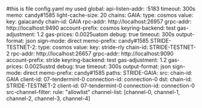 #this is file config.yaml my used
global:
    api-listen-addr: :5183
    timeout: 300s
    memo: candy#1585
    light-cache-size: 20
chains:
    GAIA:
        type: cosmos
        value:
            key: gaiacandy
            chain-id: GAIA
            rpc-addr: http://localhost:26957
            grpc-addr: http://localhost:9490
            account-prefix: cosmos
            keyring-backend: test
            gas-adjustment: 1.2
            gas-prices: 0.0025uatom
            debug: true
            timeout: 300s
            output-format: json
            sign-mode: direct
            memo-prefix: candy#1585
    STRIDE-TESTNET-2:
        type: cosmos
        value:
            key: stride-rly
            chain-id: STRIDE-TESTNET-2
            rpc-addr: http://localhost:26657
            grpc-addr: http://localhost:9090
            account-prefix: stride
            keyring-backend: test
            gas-adjustment: 1.2
            gas-prices: 0.0025ustrd
            debug: true
            timeout: 300s
            output-format: json
            sign-mode: direct
            memo-prefix: candy#1585
paths:
    STRIDE-GAIA:
        src:
            chain-id: GAIA
            client-id: 07-tendermint-0
            connection-id: connection-0
        dst:
            chain-id: STRIDE-TESTNET-2
            client-id: 07-tendermint-0
            connection-id: connection-0
        src-channel-filter:
            rule: "allowlist"
            channel-list: [channel-0, channel-1, channel-2, channel-3, channel-4]
